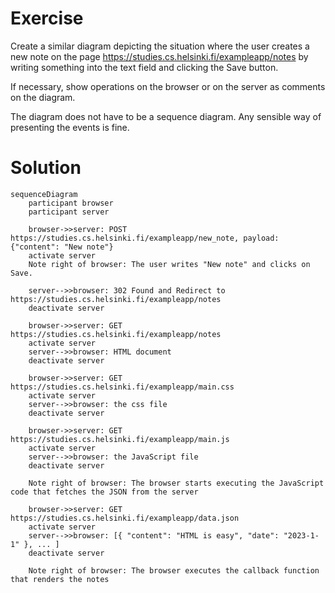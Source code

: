 # Exercise

Create a similar diagram depicting the situation where the user creates a new note on the page https://studies.cs.helsinki.fi/exampleapp/notes by writing something into the text field and clicking the Save button.

If necessary, show operations on the browser or on the server as comments on the diagram.

The diagram does not have to be a sequence diagram. Any sensible way of presenting the events is fine.

# Solution

```mermaid
sequenceDiagram
    participant browser
    participant server

    browser->>server: POST https://studies.cs.helsinki.fi/exampleapp/new_note, payload: {"content": "New note"}
    activate server
    Note right of browser: The user writes "New note" and clicks on Save.

    server-->>browser: 302 Found and Redirect to https://studies.cs.helsinki.fi/exampleapp/notes
    deactivate server

    browser->>server: GET https://studies.cs.helsinki.fi/exampleapp/notes
    activate server
    server-->>browser: HTML document
    deactivate server

    browser->>server: GET https://studies.cs.helsinki.fi/exampleapp/main.css
    activate server
    server-->>browser: the css file
    deactivate server

    browser->>server: GET https://studies.cs.helsinki.fi/exampleapp/main.js
    activate server
    server-->>browser: the JavaScript file
    deactivate server

    Note right of browser: The browser starts executing the JavaScript code that fetches the JSON from the server

    browser->>server: GET https://studies.cs.helsinki.fi/exampleapp/data.json
    activate server
    server-->>browser: [{ "content": "HTML is easy", "date": "2023-1-1" }, ... ]
    deactivate server

    Note right of browser: The browser executes the callback function that renders the notes